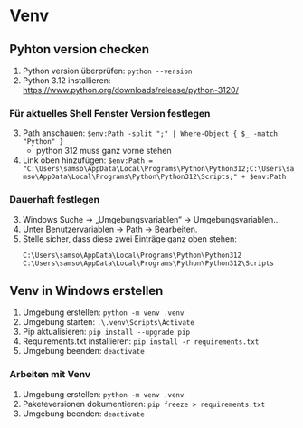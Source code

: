 # Venv 

## Pyhton version checken 

1. Python version überprüfen: `python --version`
2. Python 3.12 installieren: https://www.python.org/downloads/release/python-3120/

### Für aktuelles Shell Fenster Version festlegen 

3. Path anschauen: `$env:Path -split ";" | Where-Object { $_ -match "Python" }`
   - python 312 muss ganz vorne stehen 
4. Link oben hinzufügen: `$env:Path = "C:\Users\samso\AppData\Local\Programs\Python\Python312;C:\Users\samso\AppData\Local\Programs\Python\Python312\Scripts;" + $env:Path`

### Dauerhaft festlegen

3. Windows Suche → „Umgebungsvariablen“ → Umgebungsvariablen…
4. Unter Benutzervariablen → Path → Bearbeiten.
5. Stelle sicher, dass diese zwei Einträge ganz oben stehen:
   ```shell
   C:\Users\samso\AppData\Local\Programs\Python\Python312
   C:\Users\samso\AppData\Local\Programs\Python\Python312\Scripts
   ```

## Venv in Windows erstellen 

1. Umgebung erstellen: `python -m venv .venv`
2. Umgebung starten: `.\.venv\Scripts\Activate`
3. Pip aktualisieren:  `pip install --upgrade pip`
4. Requirements.txt installieren: `pip install -r requirements.txt`
5. Umgebung beenden: `deactivate`

### Arbeiten mit Venv

1. Umgebung erstellen: `python -m venv .venv`
2. Paketeversionen dokumentieren: `pip freeze > requirements.txt`
3. Umgebung beenden: `deactivate`